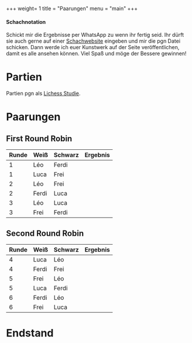 +++
weight= 1
title = "Paarungen"
menu = "main"
+++
#### Schachnotation

Schickt mir die Ergebnisse per WhatsApp zu wenn ihr fertig seid. Ihr dürft sie auch gerne auf einer [Schachwebsite](https://lichess.org/analysis) eingeben und mir die pgn Datei schicken. Dann werde ich euer Kunstwerk auf der Seite veröffentlichen, damit es alle ansehen können. Viel Spaß und möge der Bessere gewinnen!


# Partien

Partien pgn als [Lichess Studie](https://lichess.org/study/k9lht4A2/NouyUmib).

# Paarungen

## First Round Robin
| Runde | Weiß  | Schwarz | Ergebnis |
|-------|-------|---------|----------|
| 1     | Léo   | Ferdi   |          |
| 1     | Luca  | Frei    |          |
| 2     | Léo   | Frei    |          |
| 2     | Ferdi | Luca    |          |
| 3     | Léo   | Luca    |          |
| 3     | Frei  | Ferdi   |          |

## Second Round Robin
| Runde | Weiß  | Schwarz | Ergebnis |
|-------|-------|---------|----------|
| 4     | Luca  | Léo     |          |
| 4     | Ferdi | Frei    |          |
| 5     | Frei  | Léo     |          |
| 5     | Luca  | Ferdi   |          |
| 6     | Ferdi | Léo     |          |
| 6     | Frei  | Luca    |          |



# Endstand


